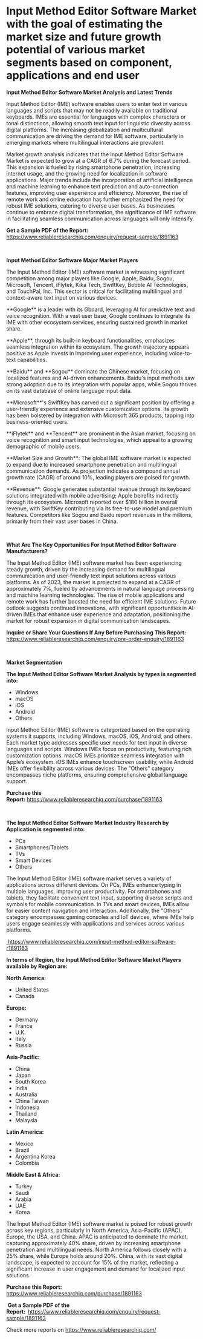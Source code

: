 <p><h1>Input Method Editor Software Market with the goal of estimating the market size and future growth potential of various market segments based on component, applications and end user</h1></p><p><strong>Input Method Editor Software Market Analysis and Latest Trends</strong></p>
<p><p>Input Method Editor (IME) software enables users to enter text in various languages and scripts that may not be readily available on traditional keyboards. IMEs are essential for languages with complex characters or tonal distinctions, allowing smooth text input for linguistic diversity across digital platforms. The increasing globalization and multicultural communication are driving the demand for IME software, particularly in emerging markets where multilingual interactions are prevalent.</p><p>Market growth analysis indicates that the Input Method Editor Software Market is expected to grow at a CAGR of 6.7% during the forecast period. This expansion is fueled by rising smartphone penetration, increasing internet usage, and the growing need for localization in software applications. Major trends include the incorporation of artificial intelligence and machine learning to enhance text prediction and auto-correction features, improving user experience and efficiency. Moreover, the rise of remote work and online education has further emphasized the need for robust IME solutions, catering to diverse user bases. As businesses continue to embrace digital transformation, the significance of IME software in facilitating seamless communication across languages will only intensify.</p></p>
<p><strong>Get a Sample PDF of the Report:&nbsp;</strong> <a href="https://www.reliableresearchiq.com/enquiry/request-sample/1891163?utm_campaign=104&utm_medium=2&utm_source=Github&utm_content=ia&utm_term=14012025&utm_id=input-method-editor-software">https://www.reliableresearchiq.com/enquiry/request-sample/1891163</a></p>
<p>&nbsp;</p>
<p><strong>Input Method Editor Software Major Market Players</strong></p>
<p><p>The Input Method Editor (IME) software market is witnessing significant competition among major players like Google, Apple, Baidu, Sogou, Microsoft, Tencent, iFlytek, Kika Tech, SwiftKey, Bobble AI Technologies, and TouchPal, Inc. This sector is critical for facilitating multilingual and context-aware text input on various devices.</p><p>**Google** is a leader with its Gboard, leveraging AI for predictive text and voice recognition. With a vast user base, Google continues to integrate its IME with other ecosystem services, ensuring sustained growth in market share. </p><p>**Apple**, through its built-in keyboard functionalities, emphasizes seamless integration within its ecosystem. The growth trajectory appears positive as Apple invests in improving user experience, including voice-to-text capabilities.</p><p>**Baidu** and **Sogou** dominate the Chinese market, focusing on localized features and AI-driven enhancements. Baidu's input methods saw strong adoption due to its integration with popular apps, while Sogou thrives on its vast database of online language input data.</p><p>**Microsoft**'s SwiftKey has carved out a significant position by offering a user-friendly experience and extensive customization options. Its growth has been bolstered by integration with Microsoft 365 products, tapping into business-oriented users.</p><p>**iFlytek** and **Tencent** are prominent in the Asian market, focusing on voice recognition and smart input technologies, which appeal to a growing demographic of mobile users.</p><p>**Market Size and Growth**: The global IME software market is expected to expand due to increased smartphone penetration and multilingual communication demands. As projection indicates a compound annual growth rate (CAGR) of around 10%, leading players are poised for growth.</p><p>**Revenue**: Google generates substantial revenue through its keyboard solutions integrated with mobile advertising; Apple benefits indirectly through its ecosystem. Microsoft reported over $180 billion in overall revenue, with SwiftKey contributing via its free-to-use model and premium features. Competitors like Sogou and Baidu report revenues in the millions, primarily from their vast user bases in China.</p></p>
<p>&nbsp;</p>
<p><strong>What Are The Key Opportunities For Input Method Editor Software Manufacturers?</strong></p>
<p><p>The Input Method Editor (IME) software market has been experiencing steady growth, driven by the increasing demand for multilingual communication and user-friendly text input solutions across various platforms. As of 2023, the market is projected to expand at a CAGR of approximately 7%, fueled by advancements in natural language processing and machine learning technologies. The rise of mobile applications and remote work has further boosted the need for efficient IME solutions. Future outlook suggests continued innovations, with significant opportunities in AI-driven IMEs that enhance user experience and adaptation, positioning the market for robust expansion in digital communication landscapes.</p></p>
<p><strong>Inquire or Share Your Questions If Any Before Purchasing This Report:</strong> <a href="https://www.reliableresearchiq.com/enquiry/pre-order-enquiry/1891163?utm_campaign=104&utm_medium=2&utm_source=Github&utm_content=ia&utm_term=14012025&utm_id=input-method-editor-software">https://www.reliableresearchiq.com/enquiry/pre-order-enquiry/1891163</a></p>
<p>&nbsp;</p>
<p><strong>Market Segmentation</strong></p>
<p><strong>The Input Method Editor Software Market Analysis by types is segmented into:</strong></p>
<p><ul><li>Windows</li><li>macOS</li><li>iOS</li><li>Android</li><li>Others</li></ul></p>
<p><p>Input Method Editor (IME) software is categorized based on the operating systems it supports, including Windows, macOS, iOS, Android, and others. Each market type addresses specific user needs for text input in diverse languages and scripts. Windows IMEs focus on productivity, featuring rich customization options. macOS IMEs prioritize seamless integration with Apple’s ecosystem. iOS IMEs enhance touchscreen usability, while Android IMEs offer flexibility across various devices. The "Others" category encompasses niche platforms, ensuring comprehensive global language support.</p></p>
<p><strong>Purchase this Report:&nbsp;</strong><a href="https://www.reliableresearchiq.com/purchase/1891163?utm_campaign=104&utm_medium=2&utm_source=Github&utm_content=ia&utm_term=14012025&utm_id=input-method-editor-software">https://www.reliableresearchiq.com/purchase/1891163</a></p>
<p>&nbsp;</p>
<p><strong>The Input Method Editor Software Market Industry Research by Application is segmented into:</strong></p>
<p><ul><li>PCs</li><li>Smartphones/Tablets</li><li>TVs</li><li>Smart Devices</li><li>Others</li></ul></p>
<p><p>The Input Method Editor (IME) software market serves a variety of applications across different devices. On PCs, IMEs enhance typing in multiple languages, improving user productivity. For smartphones and tablets, they facilitate convenient text input, supporting diverse scripts and symbols for mobile communication. In TVs and smart devices, IMEs allow for easier content navigation and interaction. Additionally, the "Others" category encompasses gaming consoles and IoT devices, where IMEs help users engage seamlessly with applications and services across various platforms.</p></p>
<p><a href="https://www.reliableresearchiq.com/input-method-editor-software-r1891163?utm_campaign=104&utm_medium=2&utm_source=Github&utm_content=ia&utm_term=14012025&utm_id=input-method-editor-software">&nbsp;https://www.reliableresearchiq.com/input-method-editor-software-r1891163</a></p>
<p><strong>In terms of Region, the Input Method Editor Software Market Players available by Region are:</strong></p>
<p>
    <p> <strong> North America: </strong>
        <ul>
            <li>United States</li>
            <li>Canada</li>
        </ul>
        </p> 
    <p> <strong> Europe: </strong>
        <ul>
            <li>Germany</li>
            <li>France</li>
            <li>U.K.</li>
            <li>Italy</li>
            <li>Russia</li>
        </ul>
        </p> 
    <p> <strong> Asia-Pacific: </strong>
        <ul>
            <li>China</li>
            <li>Japan</li>
            <li>South Korea</li>
            <li>India</li>
            <li>Australia</li>
            <li>China Taiwan</li>
            <li>Indonesia</li>
            <li>Thailand</li>
            <li>Malaysia</li>
        </ul>
        </p> 
    <p> <strong> Latin America: </strong>
        <ul>
            <li>Mexico</li>
            <li>Brazil</li>
            <li>Argentina Korea</li>
            <li>Colombia</li>
        </ul>
        </p> 
    <p> <strong> Middle East & Africa: </strong>
        <ul>
            <li>Turkey</li>
            <li>Saudi</li>
            <li>Arabia</li>
            <li>UAE</li>
            <li>Korea</li>
        </ul>
    </p>
    </p>
<p><p>The Input Method Editor (IME) software market is poised for robust growth across key regions, particularly in North America, Asia-Pacific (APAC), Europe, the USA, and China. APAC is anticipated to dominate the market, capturing approximately 40% share, driven by increasing smartphone penetration and multilingual needs. North America follows closely with a 25% share, while Europe holds around 20%. China, with its vast digital landscape, is expected to account for 15% of the market, reflecting a significant increase in user engagement and demand for localized input solutions.</p></p>
<p><strong>Purchase this Report: </strong><a href="https://www.reliableresearchiq.com/purchase/1891163?utm_campaign=104&utm_medium=2&utm_source=Github&utm_content=ia&utm_term=14012025&utm_id=input-method-editor-software">https://www.reliableresearchiq.com/purchase/1891163</a></p>
<p>&nbsp;<strong>Get a Sample PDF of the Report:&nbsp;&nbsp;</strong><a href="https://www.reliableresearchiq.com/enquiry/request-sample/1891163?utm_campaign=104&utm_medium=2&utm_source=Github&utm_content=ia&utm_term=14012025&utm_id=input-method-editor-software">https://www.reliableresearchiq.com/enquiry/request-sample/1891163</a></p>
<p><strong></strong></p>
<p>Check more reports on <a href="https://www.reliableresearchiq.com/?utm_campaign=104&utm_medium=2&utm_source=Github&utm_content=ia&utm_term=14012025&utm_id=input-method-editor-software">https://www.reliableresearchiq.com/</a></p>
